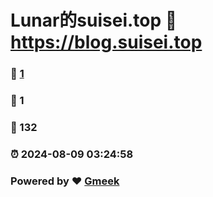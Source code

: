# Lunar的suisei.top :link: https://blog.suisei.top 
### :page_facing_up: [1](https://blog.suisei.top/tag.html) 
### :speech_balloon: 1 
### :hibiscus: 132 
### :alarm_clock: 2024-08-09 03:24:58 
### Powered by :heart: [Gmeek](https://github.com/Meekdai/Gmeek)
